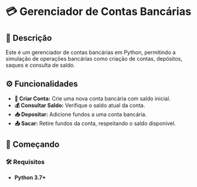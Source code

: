 # 💳 Gerenciador de Contas Bancárias

## 📜 Descrição
Este é um gerenciador de contas bancárias em Python, permitindo a simulação de operações bancárias como criação de contas, depósitos, saques e consulta de saldo.


## ⚙️ Funcionalidades
- **📝 Criar Conta:** Crie uma nova conta bancária com saldo inicial.
- **💰 Consultar Saldo:** Verifique o saldo atual da conta.
- **📥 Depositar:** Adicione fundos a uma conta bancária.
- **📤 Sacar:** Retire fundos da conta, respeitando o saldo disponível.


## 🚀 Começando

### 🛠️ Requisitos
- **Python 3.7+**
